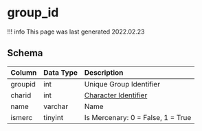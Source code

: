 # group_id

!!! info
	This page was last generated 2022.02.23

## Schema

| Column | Data Type | Description |
| :--- | :--- | :--- |
| groupid | int | Unique Group Identifier |
| charid | int | [Character Identifier](../../schema/characters/character_data.md) |
| name | varchar | Name |
| ismerc | tinyint | Is Mercenary: 0 = False, 1 = True |

